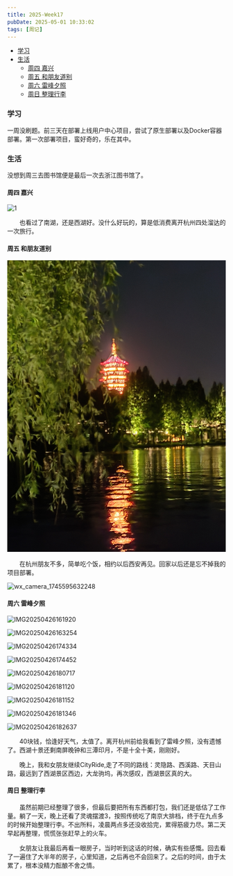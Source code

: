 ```yaml
---
title: 2025-Week17
pubDate: 2025-05-01 10:33:02
tags: [周记]
---
```

- [学习](#%E5%AD%A6%E4%B9%A0)
- [生活](#%E7%94%9F%E6%B4%BB)
  * [周四 嘉兴](#%E5%91%A8%E5%9B%9B-%E5%98%89%E5%85%B4)
  * [周五 和朋友道别](#%E5%91%A8%E4%BA%94-%E5%92%8C%E6%9C%8B%E5%8F%8B%E9%81%93%E5%88%AB)
  * [周六 雷峰夕照](#%E5%91%A8%E5%85%AD-%E9%9B%B7%E5%B3%B0%E5%A4%95%E7%85%A7)
  * [周日 整理行李](#%E5%91%A8%E6%97%A5-%E6%95%B4%E7%90%86%E8%A1%8C%E6%9D%8E)

  
### 学习
一周没刷题。前三天在部署上线用户中心项目，尝试了原生部署以及Docker容器部署。第一次部署项目，蛮好奇的，乐在其中。
### 生活
没想到周三去图书馆便是最后一次去浙江图书馆了。

#### 周四 嘉兴

![1](https://raw.githubusercontent.com/AbyssPraise/DrawingBoard/main/image//IMG20250424173137.jpg)

&emsp;&emsp;也看过了南湖，还是西湖好。没什么好玩的，算是低消费离开杭州四处溜达的一次旅行。

#### 周五 和朋友道别

![IMG20250425213807](https://raw.githubusercontent.com/AbyssPraise/DrawingBoard/main/image/IMG20250425213807.jpg)

&emsp;&emsp;在杭州朋友不多，简单吃个饭，相约以后西安再见。回家以后还是忘不掉我的项目部署。

![wx_camera_1745595632248](https://raw.githubusercontent.com/roc80/DrawingBoard/main/image/wx_camera_1745595632248.jpg)


#### 周六 雷峰夕照

![IMG20250426161920](https://raw.githubusercontent.com/AbyssPraise/DrawingBoard/main/image/IMG20250426161920.jpg)

![IMG20250426163254](https://raw.githubusercontent.com/AbyssPraise/DrawingBoard/main/image/IMG20250426163254.jpg)

![IMG20250426174334](https://raw.githubusercontent.com/AbyssPraise/DrawingBoard/main/image/IMG20250426174334.jpg)

![IMG20250426174452](https://raw.githubusercontent.com/roc80/DrawingBoard/main/image/IMG20250426174452.jpg)

![IMG20250426180717](https://raw.githubusercontent.com/roc80/DrawingBoard/main/image/IMG20250426180717.jpg)

![IMG20250426181120](https://raw.githubusercontent.com/roc80/DrawingBoard/main/image/IMG20250426181120.jpg)

![IMG20250426181152](https://raw.githubusercontent.com/roc80/DrawingBoard/main/image/IMG20250426181152.jpg)

![IMG20250426181346](https://raw.githubusercontent.com/roc80/DrawingBoard/main/image/IMG20250426181346.jpg)

![IMG20250426182637](https://raw.githubusercontent.com/roc80/DrawingBoard/main/image/IMG20250426182637.jpg)

&emsp;&emsp;40块钱，恰逢好天气，太值了。离开杭州前给我看到了雷峰夕照，没有遗憾了。西湖十景还剩南屏晚钟和三潭印月，不是十全十美，刚刚好。

&emsp;&emsp;晚上，我和女朋友继续CityRide,走了不同的路线：灵隐路、西溪路、天目山路，最远到了西湖景区西边，大龙驹坞，再次感叹，西湖景区真的大。

#### 周日 整理行李
&emsp;&emsp;虽然前期已经整理了很多，但最后要把所有东西都打包，我们还是低估了工作量。躺了一天，晚上还看了灵魂摆渡3，按照传统吃了南京大排档，终于在九点多的时候开始整理行李。不出所料，凌晨两点多还没收拾完，累得筋疲力尽。第二天早起再整理，慌慌张张赶早上的火车。

&emsp;&emsp;女朋友让我最后再看一眼房子，当时听到这话的时候，确实有些感慨。回去看了一遍住了大半年的房子，心里知道，之后再也不会回来了。之后的时间，由于太累了，根本没精力酝酿不舍之情。